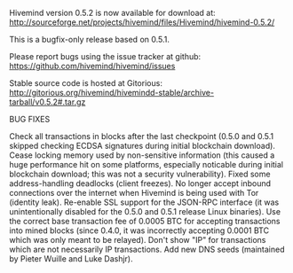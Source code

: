 Hivemind version 0.5.2 is now available for download at:
http://sourceforge.net/projects/hivemind/files/Hivemind/hivemind-0.5.2/

This is a bugfix-only release based on 0.5.1.

Please report bugs using the issue tracker at github:
https://github.com/hivemind/hivemind/issues

Stable source code is hosted at Gitorious:
http://gitorious.org/hivemind/hivemindd-stable/archive-tarball/v0.5.2#.tar.gz

BUG FIXES

Check all transactions in blocks after the last checkpoint (0.5.0 and 0.5.1 skipped checking ECDSA signatures during initial blockchain download).
Cease locking memory used by non-sensitive information (this caused a huge performance hit on some platforms, especially noticable during initial blockchain download; this was
not a security vulnerability).
Fixed some address-handling deadlocks (client freezes).
No longer accept inbound connections over the internet when Hivemind is being used with Tor (identity leak).
Re-enable SSL support for the JSON-RPC interface (it was unintentionally disabled for the 0.5.0 and 0.5.1 release Linux binaries).
Use the correct base transaction fee of 0.0005 BTC for accepting transactions into mined blocks (since 0.4.0, it was incorrectly accepting 0.0001 BTC which was only meant to be relayed).
Don't show "IP" for transactions which are not necessarily IP transactions.
Add new DNS seeds (maintained by Pieter Wuille and Luke Dashjr).
